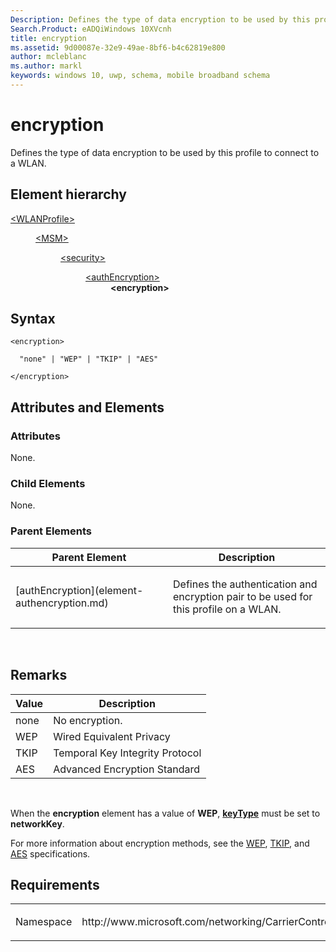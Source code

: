 ```yaml
---
Description: Defines the type of data encryption to be used by this profile to connect to a WLAN.
Search.Product: eADQiWindows 10XVcnh
title: encryption
ms.assetid: 9d00087e-32e9-49ae-8bf6-b4c62819e800
author: mcleblanc
ms.author: markl
keywords: windows 10, uwp, schema, mobile broadband schema
---
```


# encryption


Defines the type of data encryption to be used by this profile to connect to a WLAN.

## Element hierarchy

<dl>
<dt><a href="element-wlanprofile.md">&lt;WLANProfile&gt;</a></dt>
<dd>
<dl>
<dt><a href="element-msm.md">&lt;MSM&gt;</a></dt>
<dd>
<dl>
<dt><a href="element-security.md">&lt;security&gt;</a></dt>
<dd>
<dl>
<dt><a href="element-authencryption.md">&lt;authEncryption&gt;</a></dt>
<dd><b>&lt;encryption&gt;</b></dd>
</dl>
</dd>
</dl>
</dd>
</dl>
</dd>
</dl>

## Syntax

``` syntax
<encryption>

  "none" | "WEP" | "TKIP" | "AES"

</encryption>
```

## Attributes and Elements


### Attributes

None.

### Child Elements

None.

### Parent Elements

<table>
<colgroup>
<col width="50%" />
<col width="50%" />
</colgroup>
<thead>
<tr class="header">
<th>Parent Element</th>
<th>Description</th>
</tr>
</thead>
<tbody>
<tr class="odd">
<td>[authEncryption](element-authencryption.md)</td>
<td><p>Defines the authentication and encryption pair to be used for this profile on a WLAN.</p></td>
</tr>
</tbody>
</table>

 

## Remarks

| Value | Description                     |
|-------|---------------------------------|
| none  | No encryption.                  |
| WEP   | Wired Equivalent Privacy        |
| TKIP  | Temporal Key Integrity Protocol |
| AES   | Advanced Encryption Standard    |

 

When the **encryption** element has a value of **WEP**, [**keyType**](element-keytype.md) must be set to **networkKey**.

For more information about encryption methods, see the [WEP](http://ieeexplore.ieee.org/servlet/opac?punumber=5258), [TKIP](http://standards.ieee.org/getieee802/download/802.11i-2004.pdf), and [AES](http://csrc.nist.gov/publications/fips/fips197/fips-197.pdf) specifications.

## Requirements

<table>
<colgroup>
<col width="50%" />
<col width="50%" />
</colgroup>
<tbody>
<tr class="odd">
<td><p>Namespace</p></td>
<td><p>http://www.microsoft.com/networking/CarrierControl/WLAN/v1</p></td>
</tr>
</tbody>
</table>

 

 



